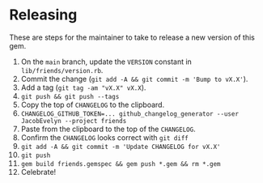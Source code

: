 # Releasing

These are steps for the maintainer to take to release a new version of this gem.

1.  On the `main` branch, update the `VERSION` constant in
    `lib/friends/version.rb`.
2.  Commit the change (`git add -A && git commit -m 'Bump to vX.X'`).
3.  Add a tag (`git tag -am "vX.X" vX.X`).
4.  `git push && git push --tags`
5.  Copy the top of `CHANGELOG` to the clipboard.
6.  `CHANGELOG_GITHUB_TOKEN=... github_changelog_generator --user JacobEvelyn --project friends`
7.  Paste from the clipboard to the top of the `CHANGELOG`.
8.  Confirm the `CHANGELOG` looks correct with `git diff`
9.  `git add -A && git commit -m 'Update CHANGELOG for vX.X'`
10. `git push`
11. `gem build friends.gemspec && gem push *.gem && rm *.gem`
12. Celebrate!

